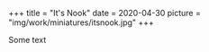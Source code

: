 +++
title = "It's Nook"
date = 2020-04-30
picture = "img/work/miniatures/itsnook.jpg"
+++

Some text
